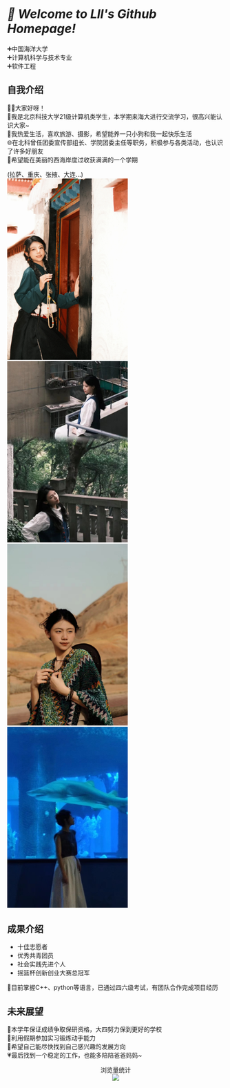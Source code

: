 # *🎉 Welcome to Lll's Github Homepage!*</font>

 
➕中国海洋大学  
➕计算机科学与技术专业  
➕软件工程


自我介绍
----------
🧚‍♂大家好呀！  
👫我是北京科技大学21级计算机类学生，本学期来海大进行交流学习，很高兴能认识大家~  
🌸我热爱生活，喜欢旅游、摄影，希望能养一只小狗和我一起快乐生活  
🌐在北科曾任团委宣传部组长、学院团委主任等职务，积极参与各类活动，也认识了许多好朋友  
👣希望能在美丽的西海岸度过收获满满的一个学期   

(拉萨、重庆、张掖、大连...)  
<img src="https://github.com/Lll-04/Lll-04/blob/main/1.jpg" width="280px"> <img src="https://github.com/Lll-04/Lll-04/blob/main/2.jpg" width="280px"> <img src="https://github.com/Lll-04/Lll-04/blob/main/3.jpg" width="280px"> <img src="https://github.com/Lll-04/Lll-04/blob/main/4.jpg" width="280px">  




   

成果介绍
----------
- 十佳志愿者
- 优秀共青团员
- 社会实践先进个人
- 摇篮杯创新创业大赛总冠军

🎊目前掌握C++、python等语言，已通过四六级考试，有团队合作完成项目经历

未来展望
----------
🥇本学年保证成绩争取保研资格，大四努力保到更好的学校  
📅利用假期参加实习锻炼动手能力  
🔮希望自己能尽快找到自己感兴趣的发展方向  
💗最后找到一个稳定的工作，也能多陪陪爸爸妈妈~

<div align="center">浏览量统计 </div>
<div align="center"><img src="https://profile-counter.glitch.me/Lll-04/count.svg" /> </div>



<!--
**Lll-04/Lll-04** is a ✨ _special_ ✨ repository because its `README.md` (this file) appears on your GitHub profile.

Here are some ideas to get you started:

- 🔭 I’m currently working on ...
- 🌱 I’m currently learning ...
- 👯 I’m looking to collaborate on ...
- 🤔 I’m looking for help with ...
- 💬 Ask me about ...
- 📫 How to reach me: ...
- 😄 Pronouns: ...
- ⚡ Fun fact: ...
-->
